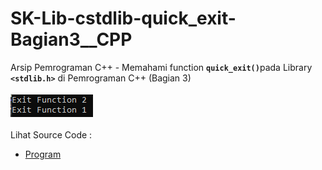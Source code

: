 # SK-Lib-cstdlib-quick_exit-Bagian3__CPP
Arsip Pemrograman C++ - Memahami function <code><b>quick_exit()</b></code>pada Library <code><b>&lt;stdlib.h></b></code> di Pemrograman C++ (Bagian 3)<br><br>
<img src="https://github.com/RizkyKhapidsyah/SK-Lib-cstdlib-quick_exit-Bagian3__CPP/blob/master/SK-Lib-cstdlib-quick_exit-Bagian3__CPP/x64/result/001.PNG"><br><br>
Lihat Source Code : <br>
- <a href="https://github.com/RizkyKhapidsyah/SK-Lib-cstdlib-quick_exit-Bagian3__CPP/blob/master/SK-Lib-cstdlib-quick_exit-Bagian3__CPP/Source.cpp">Program</a>
